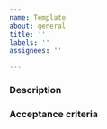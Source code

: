 ```yaml
---
name: Template
about: general
title: ''
labels: ''
assignees: ''

---
```


### Description

### Acceptance criteria
